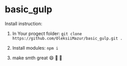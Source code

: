 # basic_gulp

Install instruction:

1) In Your progect folder: 
```git clone https://github.com/OleksiiMazur/basic_gulp.git .```

2) Install modules: 
```npm i```

3) make smth great 😄 🤔 🤑
